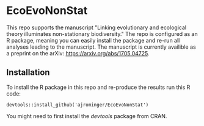 # EcoEvoNonStat

This repo supports the manuscript "Linking evolutionary and ecological theory illuminates non-stationary biodiversity."  The repo is configured as an R package, meaning you can easily install the package and re-run all analyses leading to the manuscript.  The manuscript is currently availible as a preprint on the arXiv: https://arxiv.org/abs/1705.04725.

## Installation

To install the R package in this repo and re-produce the results run this R code:

```
devtools::install_github('ajrominger/EcoEvoNonStat')
```

You might need to first install the *devtools* package from CRAN.

